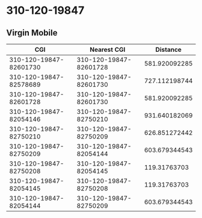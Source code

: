 # 310-120-19847
## Virgin Mobile


| CGI | Nearest CGI | Distance |
|-----|-------------|----------|
| 310-120-19847-82601730 | 310-120-19847-82601728 | 581.920092285 |
| 310-120-19847-82578689 | 310-120-19847-82601730 | 727.112198744 |
| 310-120-19847-82601728 | 310-120-19847-82601730 | 581.920092285 |
| 310-120-19847-82054146 | 310-120-19847-82750210 | 931.640182069 |
| 310-120-19847-82750210 | 310-120-19847-82750209 | 626.851272442 |
| 310-120-19847-82750209 | 310-120-19847-82054144 | 603.679344543 |
| 310-120-19847-82750208 | 310-120-19847-82054145 | 119.31763703 |
| 310-120-19847-82054145 | 310-120-19847-82750208 | 119.31763703 |
| 310-120-19847-82054144 | 310-120-19847-82750209 | 603.679344543 |
